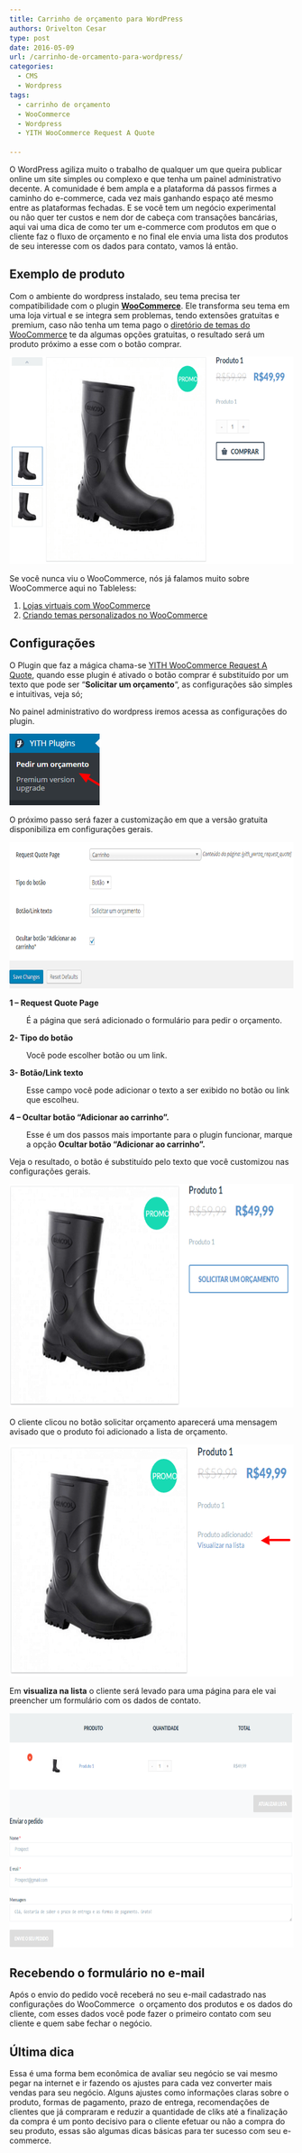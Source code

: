 ```yaml
---
title: Carrinho de orçamento para WordPress
authors: Orivelton Cesar
type: post
date: 2016-05-09
url: /carrinho-de-orcamento-para-wordpress/
categories:
  - CMS
  - Wordpress
tags:
  - carrinho de orçamento
  - WooCommerce
  - Wordpress
  - YITH WooCommerce Request A Quote

---
```

O WordPress agiliza muito o trabalho de qualquer um que queira publicar online um site simples ou complexo e que tenha um painel administrativo decente. A comunidade é bem ampla e a plataforma dá passos firmes a caminho do e-commerce, cada vez mais ganhando espaço até mesmo entre as plataformas fechadas. E se você tem um negócio experimental ou não quer ter custos e nem dor de cabeça com transações bancárias, aqui vai uma dica de como ter um e-commerce com produtos em que o cliente faz o fluxo de orçamento e no final ele envia uma lista dos produtos de seu interesse com os dados para contato, vamos lá então.

## Exemplo de produto

Com o ambiente do wordpress instalado, seu tema precisa ter compatibilidade com o plugin **<a href="https://br.wordpress.org/plugins/woocommerce/screenshots/" target="_blank">WooCommerce</a>**. Ele transforma seu tema em uma loja virtual e se integra sem problemas, tendo extensões gratuitas e  premium, caso não tenha um tema pago o <a href="https://wordpress.org/themes/author/woothemes/" target="_blank">diretório de temas do WooCommerce</a> te da algumas opções gratuitas, o resultado será um produto próximo a esse com o botão comprar.

<img class="alignnone  wp-image-53980" src="https://raw.githubusercontent.com/diegoeis/tableless-static-images/master/2016/05/botao-comprar.png" alt="botao-comprar" width="643" height="368" />

Se você nunca viu o WooCommerce, nós já falamos muito sobre WooCommerce aqui no Tableless:

  1. [Lojas virtuais com WooCommerce][1]
  2. [Criando temas personalizados no WooCommerce][2]

## Configurações

O Plugin que faz a mágica chama-se <a href="https://wordpress.org/plugins/yith-woocommerce-request-a-quote/" target="_blank">YITH WooCommerce Request A Quote</a>, quando esse plugin é ativado o botão comprar é substituído por um texto que pode ser &#8220;**Solicitar um orçamento**&#8220;, as configurações são simples e intuitivas, veja só;

No painel administrativo do wordpress iremos acessa as configurações do plugin.

<img class="alignnone size-full wp-image-53982" src="https://raw.githubusercontent.com/diegoeis/tableless-static-images/master/2016/05/acesso-painel.png" alt="acesso-painel" width="160" height="127" />

O próximo passo será fazer a customização em que a versão gratuita disponibiliza em configurações gerais.

<img class="alignnone  wp-image-53984" src="https://raw.githubusercontent.com/diegoeis/tableless-static-images/master/2016/05/passo-a-passo.png" alt="passo-a-passo" width="745" height="260" />

**1 &#8211; Request Quote Page**

<p style="padding-left: 30px">
  É a página que será adicionado o formulário para pedir o orçamento.
</p>

**2- Tipo do botão**

<p style="padding-left: 30px">
  Você pode escolher botão ou um link.
</p>

**3- Botão/Link texto**

<p style="padding-left: 30px">
  Esse campo você pode adicionar o texto a ser exibido no botão ou link que escolheu.
</p>

**4 &#8211; Ocultar botão &#8220;Adicionar ao carrinho&#8221;.**

<p style="padding-left: 30px">
  Esse é um dos passos mais importante para o plugin funcionar, marque a opção <strong>Ocultar botão &#8220;Adicionar ao carrinho&#8221;.</strong>
</p>

Veja o resultado, o botão é substituído pelo texto que você customizou nas configurações gerais.

<img class="alignnone  wp-image-53985" src="https://raw.githubusercontent.com/diegoeis/tableless-static-images/master/2016/05/pedido-de-orcamento.png" alt="pedido-de-orcamento" width="653" height="397" />

O cliente clicou no botão solicitar orçamento aparecerá uma mensagem avisado que o produto foi adicionado a lista de orçamento.

<img class="alignnone size-full wp-image-53986" src="https://raw.githubusercontent.com/diegoeis/tableless-static-images/master/2016/05/click-botao.png" alt="click-botao" width="644" height="412" />

Em **visualiza na lista** o cliente será levado para uma página para ele vai preencher um formulário com os dados de contato.

<img class="alignnone  wp-image-53987" src="https://raw.githubusercontent.com/diegoeis/tableless-static-images/master/2016/05/finalização.png" alt="finalização" width="748" height="417" />

## Recebendo o formulário no e-mail

Após o envio do pedido você receberá no seu e-mail cadastrado nas configurações do WooCommerce  o orçamento dos produtos e os dados do cliente, com esses dados você pode fazer o primeiro contato com seu cliente e quem sabe fechar o negócio.

## Última dica

Essa é uma forma bem econômica de avaliar seu negócio se vai mesmo pegar na internet e ir fazendo os ajustes para cada vez converter mais vendas para seu negócio. Alguns ajustes como informações claras sobre o produto, formas de pagamento, prazo de entrega, recomendações de clientes que já compraram e reduzir a quantidade de cliks até a finalização da compra é um ponto decisivo para o cliente efetuar ou não a compra do seu produto, essas são algumas dicas básicas para ter sucesso com seu e-commerce.

 [1]: https://tableless.com.br/lojas-virtuais-com-woocommerce/
 [2]: https://tableless.com.br/lojas-virtuais-com-woocommerce-ii-criando-temas-personalizados/